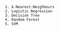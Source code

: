     1. k-Nearest-Neighbours
    2. Logistic Regression
    3. Decision Tree
    4. Random Forest
    5. SVM
